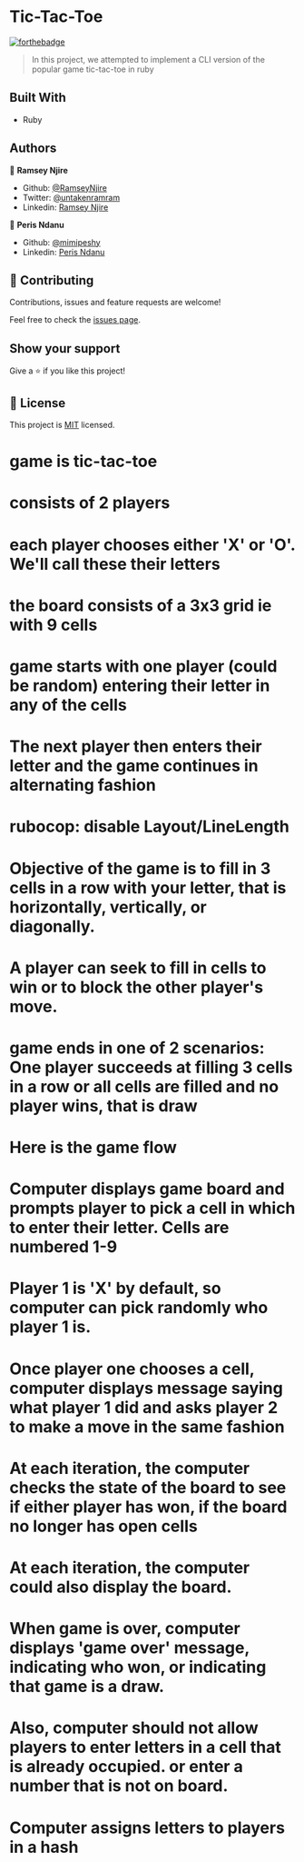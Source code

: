 # Tic-Tac-Toe


[![forthebadge](https://forthebadge.com/images/badges/made-with-ruby.svg)](https://forthebadge.com)

> In this project, we attempted to implement a CLI version of the popular game tic-tac-toe in ruby

## Built With

- Ruby

## Authors

👤 **Ramsey Njire**

- Github: [@RamseyNjire](https://github.com/RamseyNjire)
- Twitter: [@untakenramram](https://twitter.com/untakenramram)
- Linkedin: [Ramsey Njire](https://www.linkedin.com/in/ramsey-njire-51984931/)

👤 **Peris Ndanu**

- Github: [@mimipeshy](https://github.com/mimipeshy)
- Linkedin: [Peris Ndanu](https://www.linkedin.com/in/peris-ndanu-405083193/)

## 🤝 Contributing

Contributions, issues and feature requests are welcome!

Feel free to check the [issues page](issues/).

## Show your support

Give a ⭐️ if you like this project!

## 📝 License

This project is [MIT](lic.url) licensed.


# game is tic-tac-toe
# consists of 2 players
# each player chooses either 'X' or 'O'. We'll call these their letters
# the board consists of a 3x3 grid ie with 9 cells
# game starts with one player (could be random) entering their letter in any of the cells
# The next player then enters their letter and the game continues in alternating fashion
# rubocop: disable Layout/LineLength
# Objective of the game is to fill in 3 cells in a row with your letter, that is horizontally, vertically, or diagonally.
# A player can seek to fill in cells to win or to block the other player's move.
# game ends in one of 2 scenarios: One player succeeds at filling 3 cells in a row or all cells are filled and no player wins, that is draw

# Here is the game flow
# Computer displays game board and prompts player to pick a cell in which to enter their letter. Cells are numbered 1-9
# Player 1 is 'X' by default, so computer can pick randomly who player 1 is.
# Once player one chooses a cell, computer displays message saying what player 1 did and asks player 2 to make a move in the same fashion
# At each iteration, the computer checks the state of the board to see if either player has won, if the board no longer has open cells
# At each iteration, the computer could also display the board.
# When game is over, computer displays 'game over' message, indicating who won, or indicating that game is a draw.
# Also, computer should not allow players to enter letters in a cell that is already occupied. or enter a number that is not on board.
# Computer assigns letters to players in a hash